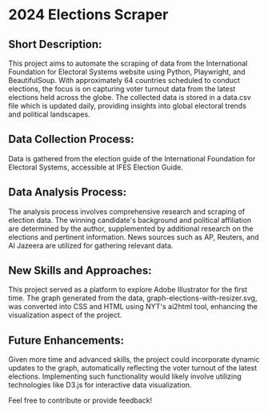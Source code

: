 # 2024 Elections Scraper

## Short Description:

This project aims to automate the scraping of data from the International Foundation for Electoral Systems website using Python, Playwright, and BeautifulSoup. With approximately 64 countries scheduled to conduct elections, the focus is on capturing voter turnout data from the latest elections held across the globe. The collected data is stored in a data.csv file which is updated daily, providing insights into global electoral trends and political landscapes.

## Data Collection Process:

Data is gathered from the election guide of the International Foundation for Electoral Systems, accessible at IFES Election Guide.

## Data Analysis Process:

The analysis process involves comprehensive research and scraping of election data. The winning candidate's background and political affiliation are determined by the author, supplemented by additional research on the elections and pertinent information. News sources such as AP, Reuters, and Al Jazeera are utilized for gathering relevant data.

## New Skills and Approaches:

This project served as a platform to explore Adobe Illustrator for the first time. The graph generated from the data, graph-elections-with-resizer.svg, was converted into CSS and HTML using NYT's ai2html tool, enhancing the visualization aspect of the project.

## Future Enhancements:

Given more time and advanced skills, the project could incorporate dynamic updates to the graph, automatically reflecting the voter turnout of the latest elections. Implementing such functionality would likely involve utilizing technologies like D3.js for interactive data visualization.

Feel free to contribute or provide feedback!

